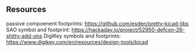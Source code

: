 ## Resources
passive compoenent footprints: https://github.com/esden/pretty-kicad-libs  
SAO symbol and footprint: https://hackaday.io/project/52950-defcon-26-shitty-add-ons
DigiKey symbols and footprints: https://www.digikey.com/en/resources/design-tools/kicad
